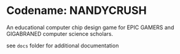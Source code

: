 # Codename: NANDYCRUSH
An educational computer chip design game for EPIC GAMERS and GIGABRANED computer science scholars.

see `docs` folder for additional documentation
